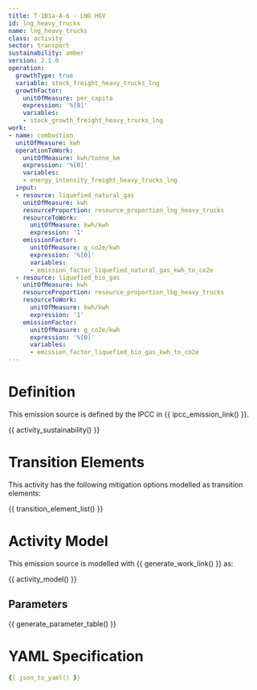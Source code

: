 ```yaml
---
title: T-1B1a-A-6 - LNG HGV
id: lng_heavy_trucks
name: lng_heavy_trucks
class: activity
sector: transport
sustainability: amber
version: 2.1.0
operation:
  growthType: true
  variable: stock_freight_heavy_trucks_lng
  growthFactor:
    unitOfMeasure: per_capita
    expression: '%[0]'
    variables:
    - stock_growth_freight_heavy_trucks_lng
work:
- name: combustion
  unitOfMeasure: kwh
  operationToWork:
    unitOfMeasure: kwh/tonne_km
    expression: '%[0]'
    variables:
    - energy_intensity_freight_heavy_trucks_lng
  input:
  - resource: liquefied_natural_gas
    unitOfMeasure: kwh
    resourceProportion: resource_proportion_lng_heavy_trucks
    resourceToWork:
      unitOfMeasure: kwh/kwh
      expression: '1'
    emissionFactor:
      unitOfMeasure: g_co2e/kwh
      expression: '%[0]'
      variables:
      - emission_factor_liquefied_natural_gas_kwh_to_co2e
  - resource: liquefied_bio_gas
    unitOfMeasure: kwh
    resourceProportion: resource_proportion_lbg_heavy_trucks
    resourceToWork:
      unitOfMeasure: kwh/kwh
      expression: '1'
    emissionFactor:
      unitOfMeasure: g_co2e/kwh
      expression: '%[0]'
      variables:
      - emission_factor_liquefied_bio_gas_kwh_to_co2e
---
```

# Definition
This emission source is defined by the IPCC in {{ ipcc_emission_link() }}.


{{ activity_sustainability() }}

# Transition Elements

This activity has the following mitigation options modelled as transition elements:

{{ transition_element_list() }}

# Activity Model
This emission source is modelled with {{ generate_work_link() }} as:

{{ activity_model() }}

## Parameters

{{ generate_parameter_table() }}

# YAML Specification

```yaml
{{ json_to_yaml() }}
```
